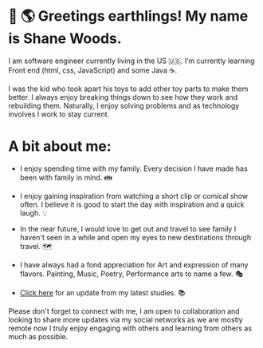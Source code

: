 # 👋 🌎 Greetings earthlings! My name is Shane Woods. 

I am software engineer currently living in the US 🇺🇸.
I’m currently learning Front end (html, css, JavaScript) and some Java ☕. 

I was the kid who took apart his toys to add other toy parts to make them better. I always enjoy breaking things down to see how they work and rebuilding them. Naturally, I enjoy solving problems and as technology involves I work to stay current. 

# A bit about me: 

- I enjoy spending time with my family. Every decision I have made has been with family in mind. 👪  
- I enjoy gaining inspiration from watching a short clip or comical show often. I believe it is good to start the day with inspiration and a quick laugh. 💡    
- In the near future, I would love to get out and travel to see family I haven't seen in a while and open my eyes to new destinations through travel. 🗺️   
- I have always had a fond appreciation for Art and expression of many flavors. Painting, Music, Poetry, Performance arts to name a few.  🎭   

- [Click here][1] for an update from my latest studies. 📚  

[1]:https://github.com/shanewoods/List-of-courses/ "Click here"

Please don't forget to connect with me, I am open to collaboration and looking to share more updates via my social networks as we are mostly remote now I truly enjoy engaging with others and learning from others as much as possible. 




<!---
shanewoods/shanewoods is a ✨ special ✨ repository because its `README.md` (this file) appears on your GitHub profile.
You can click the Preview link to take a look at your changes.
--->
